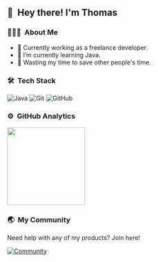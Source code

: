 ## 👋 &nbsp;Hey there! I'm Thomas

### 👨🏻‍💻 &nbsp;About Me

- 💪 Currently working as a freelance developer.
- 🌱 I’m currently learning Java.
- 🎯 Wasting my time to save other people's time.

### 🛠 &nbsp;Tech Stack

![Java](https://img.shields.io/badge/Java-ED8B00?style=for-the-badge&logo=java&logoColor=white)
![Git](https://img.shields.io/badge/Git-F05032?style=for-the-badge&logo=git&logoColor=white)
![GitHub](https://img.shields.io/badge/GitHub-100000?style=for-the-badge&logo=github&logoColor=white)

### ⚙️ &nbsp;GitHub Analytics

<p>
  <a href="https://github.com/einTosti">
    <img height="180em" src="https://github-readme-stats-eight-theta.vercel.app/api?username=Trichtern&show_icons=true&&title_color=FFFFFF&icon_color=FFFFFF&text_color=FFFFFF&bg_color=0D1117&count_private=true"/>
  </a>
</p>

### 🌏 &nbsp;My Community

Need help with any of my products? Join here!

[![Community](https://discordapp.com/api/guilds/419460301403193344/widget.png?style=banner2)](https://einTosti.com/discord)
